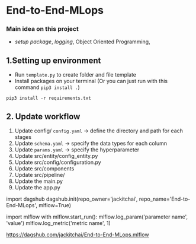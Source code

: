 # End-to-End-MLops
### Main idea on this project
- *setup package*, *logging*, Object Oriented Programming, 
## 1.Setting up environment
- Run `template.py` to create folder and file template
- Install packages on your terminal (Or you can just run with this command `pip3 install .`)
```text
pip3 install -r requirements.txt
```
## 2. Update workflow
1. Update config/ `config.yaml` -> define the directory and path for each stages
2. Update `schema.yaml` -> specify the data types for each column
3. Update `params.yaml` -> specify the hyperparameter
4. Update src/entity/config_entity.py
5. Update src/config/configuration.py
6. Update src/components
7. Update src/pipeline/
8. Update the main.py
9. Update the app.py


import dagshub
dagshub.init(repo_owner='jackitchai', repo_name='End-to-End-MLops', mlflow=True)

import mlflow
with mlflow.start_run():
  mlflow.log_param('parameter name', 'value')
  mlflow.log_metric('metric name', 1)

https://dagshub.com/jackitchai/End-to-End-MLops.mlflow

